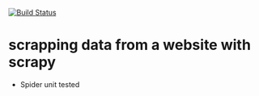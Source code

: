 [![Build Status](https://travis-ci.org/cimadure/scrapping.svg?branch=master)](https://travis-ci.org/cimadure/scrapping)

# scrapping data from a website with scrapy

- Spider unit tested
